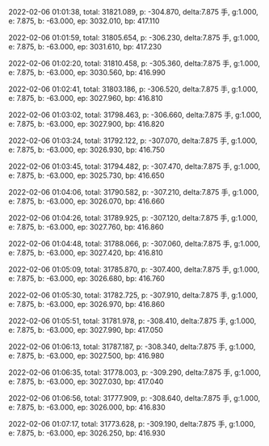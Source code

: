 2022-02-06 01:01:38, total: 31821.089, p: -304.870, delta:7.875 手, g:1.000, e: 7.875, b: -63.000, ep: 3032.010, bp: 417.110

2022-02-06 01:01:59, total: 31805.654, p: -306.230, delta:7.875 手, g:1.000, e: 7.875, b: -63.000, ep: 3031.610, bp: 417.230

2022-02-06 01:02:20, total: 31810.458, p: -305.360, delta:7.875 手, g:1.000, e: 7.875, b: -63.000, ep: 3030.560, bp: 416.990

2022-02-06 01:02:41, total: 31803.186, p: -306.520, delta:7.875 手, g:1.000, e: 7.875, b: -63.000, ep: 3027.960, bp: 416.810

2022-02-06 01:03:02, total: 31798.463, p: -306.660, delta:7.875 手, g:1.000, e: 7.875, b: -63.000, ep: 3027.900, bp: 416.820

2022-02-06 01:03:24, total: 31792.122, p: -307.070, delta:7.875 手, g:1.000, e: 7.875, b: -63.000, ep: 3026.930, bp: 416.750

2022-02-06 01:03:45, total: 31794.482, p: -307.470, delta:7.875 手, g:1.000, e: 7.875, b: -63.000, ep: 3025.730, bp: 416.650

2022-02-06 01:04:06, total: 31790.582, p: -307.210, delta:7.875 手, g:1.000, e: 7.875, b: -63.000, ep: 3026.070, bp: 416.660

2022-02-06 01:04:26, total: 31789.925, p: -307.120, delta:7.875 手, g:1.000, e: 7.875, b: -63.000, ep: 3027.760, bp: 416.860

2022-02-06 01:04:48, total: 31788.066, p: -307.060, delta:7.875 手, g:1.000, e: 7.875, b: -63.000, ep: 3027.420, bp: 416.810

2022-02-06 01:05:09, total: 31785.870, p: -307.400, delta:7.875 手, g:1.000, e: 7.875, b: -63.000, ep: 3026.680, bp: 416.760

2022-02-06 01:05:30, total: 31782.725, p: -307.910, delta:7.875 手, g:1.000, e: 7.875, b: -63.000, ep: 3026.970, bp: 416.860

2022-02-06 01:05:51, total: 31781.978, p: -308.410, delta:7.875 手, g:1.000, e: 7.875, b: -63.000, ep: 3027.990, bp: 417.050

2022-02-06 01:06:13, total: 31787.187, p: -308.340, delta:7.875 手, g:1.000, e: 7.875, b: -63.000, ep: 3027.500, bp: 416.980

2022-02-06 01:06:35, total: 31778.003, p: -309.290, delta:7.875 手, g:1.000, e: 7.875, b: -63.000, ep: 3027.030, bp: 417.040

2022-02-06 01:06:56, total: 31777.909, p: -308.640, delta:7.875 手, g:1.000, e: 7.875, b: -63.000, ep: 3026.000, bp: 416.830

2022-02-06 01:07:17, total: 31773.628, p: -309.190, delta:7.875 手, g:1.000, e: 7.875, b: -63.000, ep: 3026.250, bp: 416.930